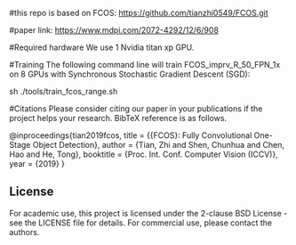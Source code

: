 #this repo is based on FCOS:
https://github.com/tianzhi0549/FCOS.git

#paper link:
https://www.mdpi.com/2072-4292/12/6/908

#Required hardware
We use 1 Nvidia titan xp GPU. 

#Training
The following command line will train FCOS_imprv_R_50_FPN_1x on 8 GPUs with Synchronous Stochastic Gradient Descent (SGD):

sh ./tools/train_fcos_range.sh
  
 #Citations
Please consider citing our paper in your publications if the project helps your research. BibTeX reference is as follows.

@inproceedings{tian2019fcos,
  title   =  {{FCOS}: Fully Convolutional One-Stage Object Detection},
  author  =  {Tian, Zhi and Shen, Chunhua and Chen, Hao and He, Tong},
  booktitle =  {Proc. Int. Conf. Computer Vision (ICCV)},
  year    =  {2019}
}


## License

For academic use, this project is licensed under the 2-clause BSD License - see the LICENSE file for details. For commercial use, please contact the authors. 
